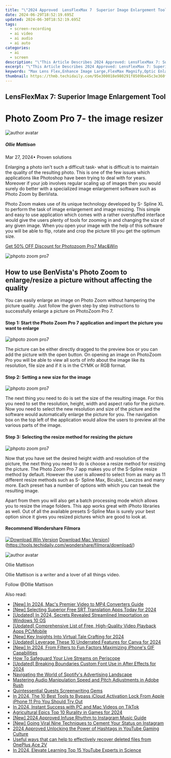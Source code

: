 ```yaml
---
title: "\"2024 Approved  LensFlexMax 7  Superior Image Enlargement Tool\""
date: 2024-06-29T18:52:19.695Z
updated: 2024-06-30T18:52:19.695Z
tags: 
  - screen-recording
  - ai video
  - ai audio
  - ai auto
categories: 
  - ai
  - screen
description: "\"This Article Describes 2024 Approved: LensFlexMax 7: Superior Image Enlargement Tool\""
excerpt: "\"This Article Describes 2024 Approved: LensFlexMax 7: Superior Image Enlargement Tool\""
keywords: "Max Lens Flex,Enhance Image Large,FlexMax Magnify,Optic Enlarge Pro,Clear Larger Views,Superior Image Boost,Flex Lens Sharp"
thumbnail: https://thmb.techidaily.com/95e300018e980291f8509be45c3e360fa38c440741dbce7d87b862e7e88474bb.jpg
---
```


## LensFlexMax 7: Superior Image Enlargement Tool

# Photo Zoom Pro 7- the image resizer

![author avatar](https://images.wondershare.com/filmora/article-images/ollie-mattison.jpg)

##### Ollie Mattison

 Mar 27, 2024• Proven solutions

 Enlarging a photo isn't such a difficult task- what is difficult is to maintain the quality of the resulting photo. This is one of the few issues which applications like Photoshop have been trying to deal with for years. Moreover if your job involves regular scaling up of images then you would surely do better with a specialized image enlargement software such as Photo Zoom by BenVista.

 Photo Zoom makes use of its unique technology developed by S- Spline XL to perform the task of image enlargement and image resizing. This simple and easy to use application which comes with a rather overstuffed interface would give the users plenty of tools for zooming in and changing the size of any given image. When you open your image with the help of this software you will be able to flip, rotate and crop the picture till you get the optimum size.

[Get 50% OFF Discount for Photozoom Pro7 Mac&Win](https://secure.avangate.com/order/checkout.php?PRODS=4705137&QTY=1&CART=1&CARD=1&COUPON=wondershare-50-off&AFFILIATE=93737)

![phpoto zoom pro7](https://images.wondershare.com/filmora/article-images/photozoom-pro7-screenshot.jpg)

## How to use BenVista's Photo Zoom to enlarge/resize a picture without affecting the quality

 You can easily enlarge an image on Photo Zoom without hampering the picture quality. Just follow the given step by step instructions to successfully enlarge a picture on PhotoZoom Pro 7.

#### Step 1: Start the Photo Zoom Pro 7 application and import the picture you want to enlarge

![phpoto zoom pro7](https://images.wondershare.com/filmora/article-images/photozomm-pro7-step1.jpg)

 The picture can be either directly dragged to the preview box or you can add the picture with the open button. On opening an image on PhotoZoom Pro you will be able to view all sorts of info about the image like its resolution, file size and if it is in the CYMK or RGB format.

#### Step 2: Setting a new size for the image

![phpoto zoom pro7](https://images.wondershare.com/filmora/article-images/photozomm-pro7-step2.jpg)

 The next thing you need to do is set the size of the resulting image. For this you need to set the resolution, height, width and aspect ratio for the picture. Now you need to select the new resolution and size of the picture and the software would automatically enlarge the picture for you. The navigation box on the top left of the application would allow the users to preview all the various parts of the image.

#### Step 3: Selecting the resize method for resizing the picture

![phpoto zoom pro7](https://images.wondershare.com/filmora/article-images/photozomm-pro7-step3.jpg)

 Now that you have set the desired height width and resolution of the picture, the next thing you need to do is choose a resize method for resizing the picture. The Photo Zoom Pro 7 app makes you of the S-Spline resize method by default. However the user is allowed to select from as many as 11 different resize methods such as S- Spline Max, Bicubic, Lanczos and many more. Each preset has a number of options with which you can tweak the resulting image.

 Apart from them you will also get a batch processing mode which allows you to resize the image folders. This app works great with iPhoto libraries as well. Out of all the available presets S-Spline Max is surely your best option since it gives you resized pictures which are good to look at.

#### Recommend Wondershare Filmora

[![Download Win Version](https://images.wondershare.com/filmora/guide/download-btn-win.jpg)](https://tools.techidaily.com/wondershare/filmora/download/) [Download Mac Version](https://images.wondershare.com/filmora/guide/download-btn-mac.jpg)](https://tools.techidaily.com/wondershare/filmora/download/)

![author avatar](https://images.wondershare.com/filmora/article-images/ollie-mattison.jpg)

Ollie Mattison

Ollie Mattison is a writer and a lover of all things video.

Follow @Ollie Mattison


<ins class="adsbygoogle"
     style="display:block"
     data-ad-format="autorelaxed"
     data-ad-client="ca-pub-7571918770474297"
     data-ad-slot="1223367746"></ins>



<ins class="adsbygoogle"
     style="display:block"
     data-ad-client="ca-pub-7571918770474297"
     data-ad-slot="8358498916"
     data-ad-format="auto"
     data-full-width-responsive="true"></ins>


<span class="atpl-alsoreadstyle">Also read:</span>
<div><ul>
<li><a href="https://fox-http.techidaily.com/new-in-2024-macs-premier-video-to-mp4-converters-guide/"><u>[New] In 2024, Mac's Premier Video to MP4 Converters Guide</u></a></li>
<li><a href="https://fox-http.techidaily.com/new-selecting-superior-free-srt-translation-apps-today-for-2024/"><u>[New] Selecting Superior Free SRT Translation Apps Today for 2024</u></a></li>
<li><a href="https://fox-http.techidaily.com/updated-in-2024-secrets-revealed-streamlined-importation-on-windows-10-os/"><u>[Updated] In 2024, Secrets Revealed  Streamlined Importation on Windows 10 OS</u></a></li>
<li><a href="https://fox-http.techidaily.com/updated-comprehensive-list-of-free-high-quality-video-playback-apps-pcmobile/"><u>[Updated] Comprehensive List of Free, High-Quality Video Playback Apps PC/Mobile</u></a></li>
<li><a href="https://fox-http.techidaily.com/new-key-insights-into-virtual-tale-crafting-for-2024/"><u>[New] Key Insights Into Virtual Tale Crafting for 2024</u></a></li>
<li><a href="https://fox-http.techidaily.com/updated-leverage-these-10-underrated-features-for-canva-for-2024/"><u>[Updated] Leverage These 10 Underrated Features for Canva for 2024</u></a></li>
<li><a href="https://fox-http.techidaily.com/new-in-2024-from-filters-to-fun-factors-maximizing-iphones-gif-capabilities/"><u>[New] In 2024, From Filters to Fun Factors  Maximizing iPhone's GIF Capabilities</u></a></li>
<li><a href="https://fox-http.techidaily.com/how-to-safeguard-your-live-streams-on-periscope/"><u>How To Safeguard Your Live Streams on Periscope</u></a></li>
<li><a href="https://fox-http.techidaily.com/updated-breaking-boundaries-custom-font-use-in-after-effects-for-2024/"><u>[Updated] Breaking Boundaries  Custom Font Use in After Effects for 2024</u></a></li>
<li><a href="https://fox-http.techidaily.com/navigating-the-world-of-spotifys-advertising-landscape/"><u>Navigating the World of Spotify's Advertising Landscape</u></a></li>
<li><a href="https://sound-tweaking.techidaily.com/mastering-audio-manipulation-speed-and-pitch-adjustments-in-adobe-rush/"><u>Mastering Audio Manipulation Speed and Pitch Adjustments in Adobe Rush</u></a></li>
<li><a href="https://extra-lessons.techidaily.com/quintessential-quests-screenwriting-gems/"><u>Quintessential Quests  Screenwriting Gems</u></a></li>
<li><a href="https://activate-lock.techidaily.com/in-2024-the-10-best-tools-to-bypass-icloud-activation-lock-from-apple-iphone-11-pro-you-should-try-out-by-drfone-ios/"><u>In 2024, The 10 Best Tools to Bypass iCloud Activation Lock From Apple iPhone 11 Pro You Should Try Out</u></a></li>
<li><a href="https://tiktok-video-files.techidaily.com/in-2024-instant-success-with-pc-and-mac-videos-on-tiktok/"><u>In 2024, Instant Success with PC and Mac Videos on TikTok</u></a></li>
<li><a href="https://video-capture.techidaily.com/agricultural-epics-top-10-rurality-in-games-for-2024/"><u>Agricultural Epics  Top 10 Rurality in Games for 2024</u></a></li>
<li><a href="https://instagram-video-files.techidaily.com/new-2024-approved-infuse-rhythm-to-instagram-music-guide/"><u>[New] 2024 Approved  Infuse Rhythm to Instagram  Music Guide</u></a></li>
<li><a href="https://some-techniques.techidaily.com/new-going-viral-nine-techniques-to-cement-your-status-on-instagram/"><u>[New] Going Viral  Nine Techniques to Cement Your Status on Instagram</u></a></li>
<li><a href="https://youtube-stream.techidaily.com/2024-approved-unlocking-the-power-of-hashtags-in-youtube-gaming-culture/"><u>2024 Approved  Unlocking the Power of Hashtags in YouTube Gaming Culture</u></a></li>
<li><a href="https://techidaily.com/useful-ways-that-can-help-to-effectively-recover-deleted-files-from-oneplus-ace-2v-by-fonelab-android-recover-data/"><u>Useful ways that can help to effectively recover deleted files from OnePlus Ace 2V</u></a></li>
<li><a href="https://youtube-videos.techidaily.com/in-2024-elevate-learning-top-15-youtube-experts-in-science/"><u>In 2024, Elevate Learning  Top 15 YouTube Experts in Science</u></a></li>
</ul></div>
